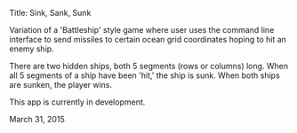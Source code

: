 Title: Sink, Sank, Sunk

Variation of a 'Battleship' style game where user uses the command line interface to send missiles to certain ocean grid coordinates hoping to hit an enemy ship.

There are two hidden ships, both 5 segments (rows or columns) long.  When all 5 segments of a ship have been 'hit,' the ship is sunk.  When both ships are sunken, the player wins.

This app is currently in development.

March 31, 2015

